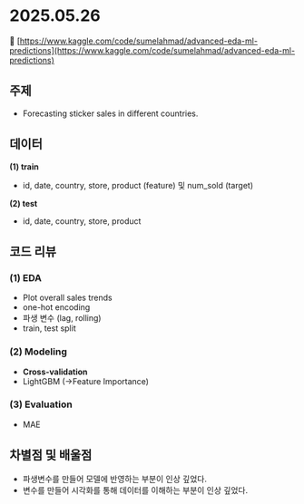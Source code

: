 # 2025.05.26

🔗 [https://www.kaggle.com/code/sumelahmad/advanced-eda-ml-predictions](https://www.kaggle.com/code/sumelahmad/advanced-eda-ml-predictions)

## 주제

- Forecasting sticker sales in different countries.

## 데이터

**(1) train**

- id, date, country, store, product (feature) 및 num_sold (target)

**(2) test**

- id, date, country, store, product

## 코드 리뷰

### (1) EDA

- Plot overall sales trends
- one-hot encoding
- 파생 변수 (lag, rolling)
- train, test split

### **(2) Modeling**

- **Cross-validation**
- LightGBM (→Feature Importance)

### (3) Evaluation

- MAE

## 차별점 및 배울점

- 파생변수를 만들어 모델에 반영하는 부분이 인상 깊었다.
- 변수를 만들어 시각화를 통해 데이터를 이해하는 부분이 인상 깊었다.